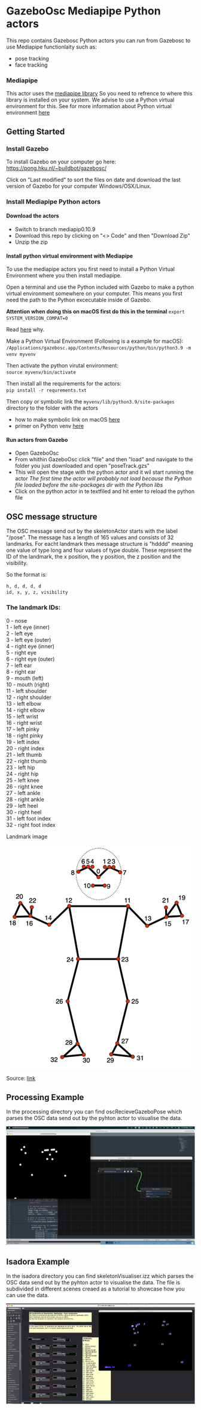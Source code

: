 
# GazeboOsc Mediapipe Python actors

This repo contains Gazebosc Python actors you can run from Gazebosc to use Mediapipe functionlaity such as:  
- pose tracking 
- face tracking

### Mediapipe
This actor uses the [mediapipe library](https://developers.google.com/mediapipe) So you need to refrence to where this library is installed on your system. We advise to use a Python virtual environment for this. See for more information about Python virtual environment [here](https://docs.python.org/3/library/venv.html)

## Getting Started

### Install Gazebo
To install Gazebo on your computer go here: 
https://pong.hku.nl/~buildbot/gazebosc/

Click on "Last modified" to sort the files on date and download the last version of Gazebo for your computer Windows/OSX/Linux.

### Install Mediapipe Python actors

#### Download the actors
- Switch to branch mediapip0.10.9
- Download this repo by clicking on "<> Code" and then "Download Zip"
- Unzip the zip

#### Install python virtual environment with Mediapipe
To use the mediapipe actors you first need to install a Python Virtual Environment where you then install mediapipe.

Open a terminal and use the Python included with Gazebo to make a python virtual environment somewhere on your computer. This means you first need the path to the Python excecutable inside of Gazebo.  

**Attention when doing this on macOS first do this in the terminal**
`export SYSTEM_VERSION_COMPAT=0`

Read [here](https://github.com/AnyLifeZLB/FaceVerificationSDK/blob/main/install_newest_mediapipe_on_macos.md) why.

Make a Python Virtual Environment (Following is a example for macOS):  
`/Applications/gazebosc.app/Contents/Resources/python/bin/python3.9 -m venv myvenv`

Then activate the python virutal environment:  
`source myvenv/bin/activate`

Then install all the requirements for the actors:  
`pip install -r requrements.txt`

Then copy or symbolic link the `myvenv/lib/python3.9/site-packages` directory to the folder with the actors


- how to make symbolic link on macOS [here](https://www.howtogeek.com/297721/how-to-create-and-use-symbolic-links-aka-symlinks-on-a-mac/)
- primer on Python venv [here](https://realpython.com/python-virtual-environments-a-primer/)


#### Run actors from Gazebo
- Open GazeboOsc
- From whithin GazeboOsc click "file" and then "load" and navigate to the folder you just downloaded and open "poseTrack.gzs" 
- This will open the stage with the python actor and it wil start running the actor
*The first time the actor will probably not load because the Python file loaded before the site-packages dir with the Python libs*
- Click on the python actor in te textfiled and hit enter to reload the python file

## OSC message structure

The OSC message send out by the skeletonActor starts with the label "/pose".
The message has a length of 165 values and consists of 32 landmarks. For eacht landmark thes message structure is "hdddd" meaning one value of type long and four values of type double. These represent the ID of the landmark, the x position, the y position, the z position and the visibility. 

So the format is:

	h, d, d, d, d
	id, x, y, z, visibility

### The landmark IDs:

0 - nose  
1 - left eye (inner)  
2 - left eye  
3 - left eye (outer)  
4 - right eye (inner)  
5 - right eye  
6 - right eye (outer)  
7 - left ear  
8 - right ear  
9 - mouth (left)  
10 - mouth (right)  
11 - left shoulder  
12 - right shoulder  
13 - left elbow  
14 - right elbow  
15 - left wrist  
16 - right wrist  
17 - left pinky  
18 - right pinky  
19 - left index  
20 - right index  
21 - left thumb  
22 - right thumb  
23 - left hip  
24 - right hip  
25 - left knee  
26 - right knee  
27 - left ankle  
28 - right ankle  
29 - left heel  
30 - right heel  
31 - left foot index  
32 - right foot index  

Landmark image

![Landmark](img/pose_landmarks_index.png)


Source: [link](https://developers.google.com/mediapipe/solutions/vision/pose_landmarker)

## Processing Example

In the processing directory you can find oscRecieveGazeboPose which parses the OSC data send out by the pyhton actor to visualise the data.

![Screenshot Processing](img/screenshot01.png)



## Isadora Example

In the isadora directory you can find skeletonVisualiser.izz which parses the OSC data send out by the pyhton actor to visualise the data.
The file is subdivided in different scenes creaed as a tutorial to showcase how you can use the data.

![Screenshot Isadora](img/screenshotIsadora.jpg)




